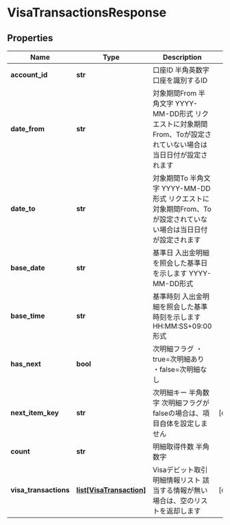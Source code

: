# VisaTransactionsResponse

## Properties
Name | Type | Description | Notes
------------ | ------------- | ------------- | -------------
**account_id** | **str** | 口座ID 半角英数字 口座を識別するID  | 
**date_from** | **str** | 対象期間From 半角文字 YYYY-MM-DD形式 リクエストに対象期間From、Toが設定されていない場合は当日日付が設定されます  | 
**date_to** | **str** | 対象期間To 半角文字 YYYY-MM-DD形式 リクエストに対象期間From、Toが設定されていない場合は当日日付が設定されます  | 
**base_date** | **str** | 基準日 入出金明細を照会した基準日を示します YYYY-MM-DD形式  | 
**base_time** | **str** | 基準時刻 入出金明細を照会した基準時刻を示します HH:MM:SS+09:00形式  | 
**has_next** | **bool** | 次明細フラグ ・true&#x3D;次明細あり ・false&#x3D;次明細なし  | 
**next_item_key** | **str** | 次明細キー 半角数字 次明細フラグがfalseの場合は、項目自体を設定しません  | [optional] 
**count** | **str** | 明細取得件数 半角数字  | 
**visa_transactions** | [**list[VisaTransaction]**](VisaTransaction.md) | Visaデビット取引明細情報リスト 該当する情報が無い場合は、空のリストを返却します  | [optional] 
